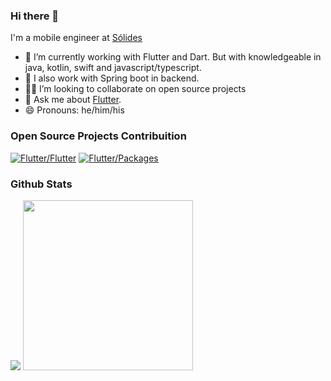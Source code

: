 ### Hi there 👋

I'm a mobile engineer at [Sólides](https://solides.com.br/)

- 🧱 I’m currently working with Flutter and Dart. But with knowledgeable in java, kotlin, swift and javascript/typescript.
- 🧱 I also work with Spring boot in backend.
- 🧑‍💻 I’m looking to collaborate on open source projects
- 💬 Ask me about [Flutter](https://flutter.dev).
- 😄 Pronouns: he/him/his

### Open Source Projects Contribuition
[![Flutter/Flutter](https://github-readme-stats.vercel.app/api/pin/?username=flutter&repo=flutter)](https://github.com/flutter/flutter)
[![Flutter/Packages](https://github-readme-stats.vercel.app/api/pin/?username=flutter&repo=packages)](https://github.com/flutter/packages)

### Github Stats
<div style="display: inline;">
  <img src="https://github-readme-stats.vercel.app/api?username=Mairramer&show=reviews,prs_merged,prs_merged_percentage" />
  <img width='272em' src="https://github-readme-stats.vercel.app/api/top-langs/?username=Mairramer&langs_count=20&layout=compact" />
</div>
